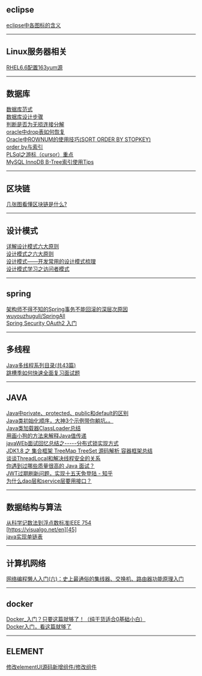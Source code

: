 
## eclipse ## 
[eclipse中各图标的含义][10] </br>

----------


## Linux服务器相关 ##
[RHEL6.6配置163yum源][15] </br>


----------


## 数据库 ### 
[数据库范式][16] </br>
[数据库设计步骤][17] </br>
[判断是否为无损连接分解][18] </br>
[oracle中drop表如何恢复][19] </br>
[Oracle中ROWNUM的使用技巧(SORT ORDER BY STOPKEY)][20] </br>
[order by与索引][21] </br>
[PLSql之游标（cursor）重点][22] </br>
[MySQL InnoDB B-Tree索引使用Tips][23] </br>

----------


## 区块链 ##
[几张图看懂区块链是什么?][24] </br>


----------


## 设计模式 ## 
[详解设计模式六大原则][25] </br>
[设计模式之六大原则][26] </br>
[设计模式——开发常用的设计模式梳理][27] </br>
[设计模式学习之访问者模式][28] </br>

----------


## spring ## 
[架构师不得不知的Spring事务不能回滚的深层次原因][29] </br>
[wuyouzhuguli/SpringAll][30] </br>
[Spring Security OAuth2 入门][31] </br>

----------

## 多线程 ##
[Java多线程系列目录(共43篇)][32] </br>
[跳槽季如何快速全面复习面试题][33] </br>

----------


## JAVA ##
[Java中private、protected、public和default的区别][34] </br>
[Java类初始化顺序，大神3个示例带你躺坑。。][35] </br>
[Java类加载器ClassLoader总结][36] </br>
[用画小狗的方法来解释Java值传递][37] </br>
[javaWEb面试回忆总结之-----分布式锁实现方式][38] </br>
[JDK1.8 之 集合框架 TreeMap TreeSet 源码解析 容器框架总结][39] </br>
[谈谈ThreadLocal和解决线程安全的关系][40] </br>
[你遇到过哪些质量很高的 Java 面试？][41] </br>
[JWT过期刷新问题，实现十五天免登陆 - 知乎][42] </br>
[为什么dao层和service层要用接口？][43] </br>

----------
## 数据结构与算法 ##
[从科学记数法到浮点数标准IEEE 754][44] </br>
[https://visualgo.net/en][45] </br>
[java实现单链表][46] </br>

----------
## 计算机网络 ## 
[网络编程懒人入门(六)：史上最通俗的集线器、交换机、路由器功能原理入门][47] </br>


----------
## docker ##
[Docker_入门？只要这篇就够了！（纯干货适合0基础小白）][48] </br>
[Docker入门，看这篇就够了][49] </br>


----------
## ELEMENT ##
[修改elementUI源码新增组件/修改组件][50] </br>


  [10]: https://blog.csdn.net/qq_27292113/article/details/54601641
  [15]: https://jingyan.baidu.com/article/00a07f3866d61582d128dc4a.html
  [16]: https://blog.csdn.net/yangbodong22011/article/details/51619590
  [17]: http://blog.51cto.com/9291927/2087925
  [18]: https://blog.csdn.net/Wonz5130/article/details/80502746
  [19]: https://jingyan.baidu.com/article/48206aea99ae8e216ad6b3f7.html
  [20]: http://www.blogjava.net/conans/articles/219693.html
  [21]: https://blog.csdn.net/ShelleyLittlehero/article/details/79498943
  [22]: https://blog.csdn.net/qq30211478/article/details/78049019
  [23]: https://www.cnblogs.com/wangxusummer/p/5329813.html
  [24]: https://blog.csdn.net/miaoqinian/article/details/80245507
  [25]: https://www.cnblogs.com/toutou/p/4870926.html#_label2
  [26]: https://www.cnblogs.com/dolphin0520/p/3919839.html
  [27]: http://blog.51cto.com/sihai/2071497
  [28]: https://blog.csdn.net/u012124438/article/details/70537203
  [29]: https://blog.csdn.net/zhouleiblog/article/details/82834178
  [30]: https://github.com/wuyouzhuguli/SpringAll
  [31]: http://www.iocoder.cn/Spring-Security/OAuth2-learning/?vip
  [32]: https://www.cnblogs.com/skywang12345/p/java_threads_category.html
  [33]: https://zhuanlan.zhihu.com/p/55967487
  [34]: https://www.cnblogs.com/jingmengxintang/p/5898900.html
  [35]: https://blog.csdn.net/youanyyou/article/details/78990293
  [36]: https://www.cnblogs.com/doit8791/p/5820037.html
  [37]: https://zhuanlan.zhihu.com/p/29074454
  [38]: https://blog.csdn.net/zhangsanfeng2009/article/details/80970059
  [39]: https://www.jianshu.com/p/69f11fc9ea38
  [40]: http://%20https://blog.csdn.net/chengwai26/article/details/52165257
  [41]: https://www.zhihu.com/question/60949531/answer/579002882
  [42]: https://zhuanlan.zhihu.com/p/57608281
  [43]: https://blog.csdn.net/wxljmy77/article/details/88415310
  [44]: https://zhanjia.iteye.com/blog/2432937
  [45]: https://visualgo.net/en
  [46]: https://www.cnblogs.com/_popc/p/4025684.html
  [47]: https://www.cnblogs.com/imstudy/p/9124987.html
  [48]: https://blog.csdn.net/S_gy_Zetrov/article/details/78161154
  [49]: https://segmentfault.com/a/1190000009544565
  [50]: http://www.dongcoder.com/detail-1207579.html